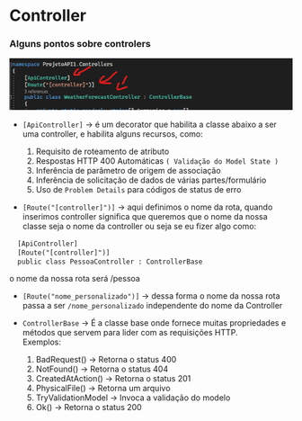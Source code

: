 # Controller

### Alguns pontos sobre controlers

![](./images/controller.png)

- ```[ApiController]``` -> é um decorator que habilita
a classe abaixo a ser uma controller, e habilita alguns recursos, como:
  1. Requisito de roteamento de atributo
  2. Respostas HTTP 400 Automáticas `( Validação do Model State )`
  3. Inferência de parâmetro de origem de associação
  4. Inferência de solicitação de dados de várias partes/formulário
  5. Uso de `Problem Details` para códigos de status de erro

- ```[Route("[controller]")]``` -> aqui definimos o nome da rota, quando inserimos controller significa que queremos que o nome da nossa classe seja o nome da controller ou seja se eu fizer algo como: <br/> 
```
  [ApiController]
  [Route("[controller]")]
  public class PessoaController : ControllerBase
```
o nome da nossa rota será /pessoa

- ```[Route("nome_personalizado")]``` -> dessa forma o nome da nossa rota passa a ser ```/nome_personalizado``` independente do nome da Controller

- ```ControllerBase``` -> É a classe base onde fornece muitas propriedades e métodos que servem para lider com as requisições HTTP.<br>
  Exemplos:

  1. BadRequest() -> Retorna o status 400
  2. NotFound() -> Retorna o status 404
  3. CreatedAtAction() -> Retorna o status 201
  4. PhysicalFile() -> Retorna um arquivo
  5. TryValidationModel -> Invoca a validação do modelo
  6. Ok() -> Retorna o status 200
   

